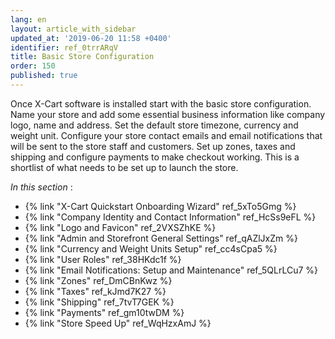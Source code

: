 ```yaml
---
lang: en
layout: article_with_sidebar
updated_at: '2019-06-20 11:58 +0400'
identifier: ref_0trrARqV
title: Basic Store Configuration
order: 150
published: true
---
```

Once X-Cart software is installed start with the basic store configuration. Name your store and add some essential business information like company logo, name and address. Set the default store timezone, currency and weight unit. Configure your store contact emails and email notifications that will be sent to the store staff and customers. Set up zones, taxes and shipping and configure payments to make checkout working. This is a shortlist of what needs to be set up to launch the store.


_In this section_ :

*   {% link "X-Cart Quickstart Onboarding Wizard" ref_5xTo5Gmg %}
*   {% link "Company Identity and Contact Information" ref_HcSs9eFL %}
*   {% link "Logo and Favicon" ref_2VXSZhKE %}  
*   {% link "Admin and Storefront General Settings" ref_qAZlJxZm %}
*   {% link "Currency and Weight Units Setup" ref_cc4sCpa5 %}
*   {% link "User Roles" ref_38HKdc1f %}
*   {% link "Email Notifications: Setup and Maintenance" ref_5QLrLCu7 %}
*   {% link "Zones" ref_DmCBnKwz %}
*   {% link "Taxes" ref_kJmd7K27 %}
*   {% link "Shipping" ref_7tvT7GEK %}
*   {% link "Payments" ref_gm10twDM %}
*   {% link "Store Speed Up" ref_WqHzxAmJ %}
